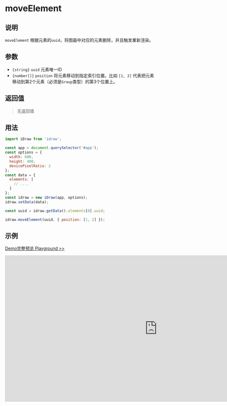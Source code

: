 # moveElement

## 说明

`moveElement` 根据元素的`uuid`，将图画中对应的元素删除，并且触发重新渲染。

## 参数

- `{string}` `uuid` 元素唯一ID
- `{number[]}` `position` 将元素移动到指定索引位置。比如 `[1, 2]` 代表把元素移动到第2个元素（必须是`Group`类型）的第3个位置上。

## 返回值

> 无返回值

## 用法

```js
import iDraw from 'idraw';

const app = document.querySelector('#app');
const options = {
  width: 600,
  height: 400,
  devicePixelRatio: 2
};
const data = {
  elements: [
    // ....
  ]
};
const idraw = new iDraw(app, options);
idraw.setData(data);

const uuid = idraw.getData().elements[0].uuid;

idraw.moveElement(uuid, { position: [1, 2] });
```

## 示例

[Demo完整预览 Playground >>](https://idraw.js.org/playground/?demo=api-deleteElement)

<iframe class="idraw-playground-preview" 
  src="https://idraw.js.org/playground/?demo=api-deleteElement&header=false&sider=false&default-editor-split=50" 
  width="1000" height="480" frameborder="no" border="0"
  style="border: 1px solid #cecece; margin: 0px auto;"
></iframe>
